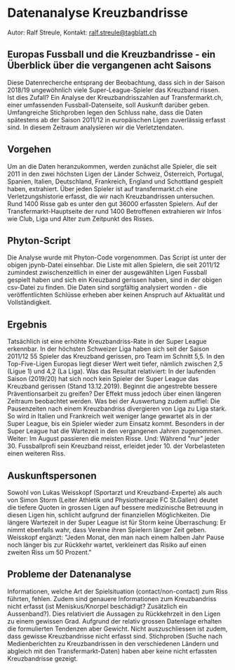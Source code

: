 # Datenanalyse Kreuzbandrisse
Autor: Ralf Streule, Kontakt: ralf.streule@tagblatt.ch

## Europas Fussball und die Kreuzbandrisse - ein Überblick über die vergangenen acht Saisons

Diese Datenrecherche entsprang der Beobachtung, dass sich in der Saison 2018/19 ungewöhnlich viele Super-League-Spieler das Kreuzband rissen. Ist dies Zufall? Ein Analyse der Kreuzbandrisszahlen auf Transfermarkt.ch, einer umfassenden Fussball-Datenseite, soll Auskunft darüber geben. Umfangreiche Stichproben legen den Schluss nahe, dass die Daten spätestens ab der Saison 2011/12 in europäischen Ligen zuverlässig erfasst sind. In diesem Zeitraum analysieren wir die Verletztendaten.

## Vorgehen
Um an die Daten heranzukommen, werden zunächst alle Spieler, die seit 2011 in den zwei höchsten Ligen der Länder Schweiz, Österreich, Portugal, Spanien, Italien, Deutschland, Frankreich, England und Schottland gespielt haben, extrahiert. Über jeden Spieler ist auf transfermarkt.ch eine Verletzungshistorie erfasst, die wir nach Kreuzbandrissen untersuchen. Rund 1400 Risse gab es unter den gut 36000 erfassten Spielern. Auf der Transfermarkt-Hauptseite der rund 1400 Betroffenen extrahieren wir Infos wie Club, Liga und Alter zum Zeitpunkt des Risses.

## Phyton-Script
Die Analyse wurde mit Phyton-Code vorgenommen. Das Script ist unter der obigen jpynb-Datei einsehbar. Die Liste mit allen Spielern, die seit 2011/12 zumindest zwischenzeitlich in einer der ausgewählten Ligen Fussball gespielt haben und sich ein Kreuzband gerissen haben, sind in der obigen csv-Datei zu finden. Die Daten sind sorgfältig analysiert worden - die veröffentlichten Schlüsse erheben aber keinen Anspruch auf Aktualität und Vollständigkeit.

## Ergebnis
Tatsächlich ist eine erhöhte Kreuzbandriss-Rate in der Super League erkennbar. In der höchsten Schweizer Liga haben sich seit der Saison 2011/12 55 Spieler das Kreuzband gerissen, pro Team im Schnitt 5,5. In den Top-Five-Ligen Europas liegt dieser Wert weit tiefer, nämlich zwischen 2,5 (Ligue 1) und 4,2 (La Liga). Was das Resultat relativiert: In der laufenden Saison (2019/20) hat sich noch kein Spieler der Super League das Kreuzband gerissen (Stand 13.12.2019). Beginnt die angestrebte bessere Präventionsarbeit zu greifen? Der Effekt muss jedoch über einen längeren Zeitraum beobachtet werden.
Was bei der Auswertung zudem auffiel: Die Pausenzeiten nach einem Kreuzbandriss divergieren von Liga zu Liga stark. So wird in Italien und Frankreich weit weniger lange gewartet als in der Super League, bis ein Spieler wieder zum Einsatz kommt. Besonders in der Super League hat die Wartezeit in den vergangenen Jahren zugenommen. Weiter: Im August passieren die meisten Risse. Und: Während "nur" jeder 30. Fussballprofi sein Kreuzband reisst, erleidet jeder 10. der Vorbelasteten einen weiteren Riss.

## Auskunftspersonen
Sowohl von Lukas Weisskopf (Sportarzt und Kreuzband-Experte) als auch von Simon Storm (Leiter Athletik und Physiotherapie FC St.Gallen) deutet die tiefere Quoten in grossen Ligen auf bessere medizinische Betreuung in diesen Ligen hin, schlicht aufgrund der finanziellen Möglichkeiten. Die längere Wartezeit in der Super League ist für Storm keine Überraschung: Er nimmt ebenfalls wahr, dass Vereine ihren Spielern länger Zeit geben. Weisskopf ergänzt: "Jeden Monat, den man nach einem halben Jahr Pause noch länger bis zur Rückkehr wartet, verkleinert das Risiko auf einen zweiten Riss um 50 Prozent."

## Probleme der Datenanalyse
Informationen, welche Art der Spielsituation (contact/non-contact) zum Riss führten, fehlen. Zudem sind genauere Informationen zum Kreuzbandriss nicht erfasst (ist Meniskus/Knorpel beschädigt? Zusätzlich ein Aussenband?). Dies relativiert die Aussagen zu Rückkehrzeit in den Ligen zu einem gewissen Grad. Aufgrund der relativ grossen Datenlage erhalten die formulierten Tendenzen aber Gewicht. 
Nicht auszuschliessen ist zudem, dass gewisse Kreuzbandrisse nicht erfasst sind. Stichproben (Suche nach Medienberichten zu Kreuzbandrissen in den verschiedenen Ländern und abgleich mit den Transfermarkt-Daten) haben aber keine nicht erfassten Kreuzbandrisse gezeigt.



